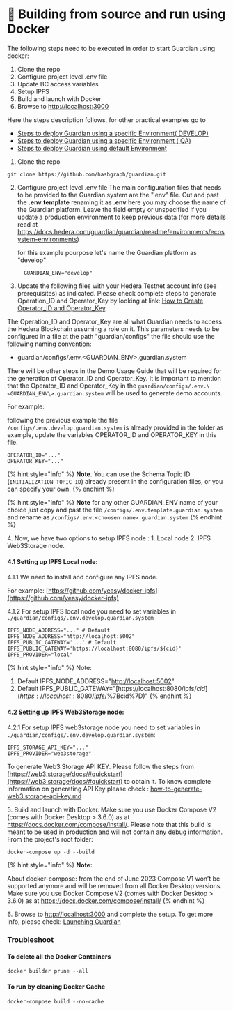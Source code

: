 # 🔨 Building from source and run using Docker

The following steps need to be executed in order to start Guardian using docker:

1. Clone the repo
2. Configure project level .env file
3. Update BC access variables
4. Setup IPFS
5. Build and launch with Docker
6. Browse to [http://localhost:3000](http://localhost:3000)

Here the steps description follows, for other practical examples go to 
* [Steps to deploy Guardian using a specific Environment( DEVELOP)](https://docs.hedera.com/guardian/guardian/readme/getting-started/examples/steps-to-deploy-guardian-using-a-specific-environment-develop)
* [Steps to deploy Guardian using a specific Environment ( QA)](https://docs.hedera.com/guardian/guardian/readme/getting-started/examples/steps-to-deploy-guardian-using-a-specific-environment-QA)
* [Steps to deploy Guardian using default Environment](https://docs.hedera.com/guardian/guardian/readme/getting-started/examples/steps-to-deploy-guardian-using-default-environment) 

1. Clone the repo

```
git clone https://github.com/hashgraph/guardian.git
```

2. Configure project level .env file
The main configuration files that needs to be provided to the Guardian system are the ".env" file.
Cut and past the **.env.template** renaming it as **.env** here you may choose the name of the Guardian platform. Leave the field empty or unspecified if you update a production environment to keep previous data (for more details read at https://docs.hedera.com/guardian/guardian/readme/environments/ecosystem-environments)
   
   for this example pourpose let's name the Guardian platform as "develop"

    ```shell
      GUARDIAN_ENV="develop"
    ```

3. Update the following files with your Hedera Testnet account info (see prerequisites) as indicated. Please check complete steps to generate Operation_ID and Operator_Key by looking at link: [How to Create Operator_ID and Operator_Key](https://docs.hedera.com/guardian/getting-started/getting-started/how-to-create-operator-id-and-operator-key). 

The Operation_ID and Operator_Key are all what Guardian needs to access the Hedera Blockchain assuming a role on it. This parameters needs to be configured in a file at the path "guardian/configs" the file should use the following naming convention: 

   * guardian/configs/.env.\<GUARDIAN_ENV\>.guardian.system

There will be other steps in the Demo Usage Guide that will be required for the generation of Operator_ID and Operator_Key. It is important to mention that the Operator_ID and Operator_Key in the ```guardian/configs/.env.\<GUARDIAN_ENV\>.guardian.system``` will be used to generate demo accounts.

   For example:
 
   following the previous example the file ```/configs/.env.develop.guardian.system``` is already provided in the folder as example, update the variables OPERATOR_ID and OPERATOR_KEY in this file.

   ```plaintext
   OPERATOR_ID="..."
   OPERATOR_KEY="..."
   ```
   {% hint style="info" %}
   **Note**. You can use the Schema Topic ID (`INITIALIZATION_TOPIC_ID`) already present in the configuration files, or you can specify your own.
   {% endhint %}

   {% hint style="info" %}
   **Note** for any other GUARDIAN_ENV name of your choice just copy and past the file ```/configs/.env.template.guardian.system``` and rename as ```/configs/.env.<choosen name>.guardian.system```
   {% endhint %}

4\. Now, we have two options to setup IPFS node : 1. Local node 2. IPFS Web3Storage node.

#### 4.1 Setting up IPFS Local node:

4.1.1 We need to install and configure any IPFS node.

For example: [https://github.com/yeasy/docker-ipfs](https://github.com/yeasy/docker-ipfs)

4.1.2 For setup IPFS local node you need to set variables in `./guardian/configs/.env.develop.guardian.system`

```
IPFS_NODE_ADDRESS="..." # Default IPFS_NODE_ADDRESS="http://localhost:5002"
IPFS_PUBLIC_GATEWAY='...' # Default IPFS_PUBLIC_GATEWAY='https://localhost:8080/ipfs/${cid}'
IPFS_PROVIDER="local"
```

{% hint style="info" %}
Note:

1. Default IPFS\_NODE\_ADDRESS="[http://localhost:5002](http://localhost:5002/)"
2. Default IPFS\_PUBLIC\_GATEWAY="[https://localhost:8080/ipfs/${cid}](https://localhost:8080/ipfs/$%7Bcid%7D)"
{% endhint %}

#### 4.2 Setting up IPFS Web3Storage node:

4.2.1 For setup IPFS web3storage node you need to set variables in `./guardian/configs/.env.develop.guardian.system`:

```
IPFS_STORAGE_API_KEY="..."
IPFS_PROVIDER="web3storage"
```

To generate Web3.Storage API KEY. Please follow the steps from [https://web3.storage/docs/#quickstart](https://web3.storage/docs/#quickstart) to obtain it. To know complete information on generating API Key please check : [how-to-generate-web3.storage-api-key.md](../../../../getting-started/getting-started/how-to-generate-web3.storage-api-key.md "mention")

5\. Build and launch with Docker. Make sure you use Docker Compose V2 (comes with Docker Desktop > 3.6.0) as at https://docs.docker.com/compose/install/. Please note that this build is meant to be used in production and will not contain any debug information. From the project's root folder:

```
docker-compose up -d --build
```

{% hint style="info" %}
**Note:**

About docker-compose: from the end of June 2023 Compose V1 won’t be supported anymore and will be removed from all Docker Desktop versions. Make sure you use Docker Compose V2 (comes with Docker Desktop > 3.6.0) as at https://docs.docker.com/compose/install/
{% endhint %}

6\. Browse to [http://localhost:3000](http://localhost:3000) and complete the setup. To get more info, please check: [Launching Guardian](broken-reference/)

### Troubleshoot

#### To delete all the Docker Containers

```
docker builder prune --all
```

#### To run by cleaning Docker Cache

```
docker-compose build --no-cache
```
